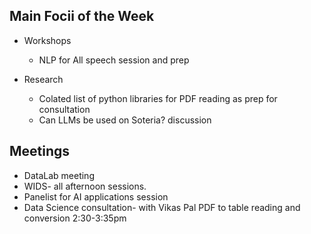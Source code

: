 ## Main Focii of the Week
- Workshops
  - NLP for All speech session and prep

- Research
  - Colated list of python libraries for PDF reading as prep for consultation
  - Can LLMs be used on Soteria? discussion

## Meetings
- DataLab meeting
- WIDS- all afternoon sessions.
- Panelist for AI applications session
- Data Science consultation- with Vikas Pal PDF to table reading and conversion 2:30-3:35pm
 
